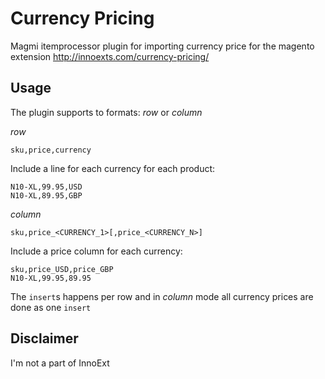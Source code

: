 # Currency Pricing
Magmi itemprocessor plugin for importing currency price for the magento extension http://innoexts.com/currency-pricing/

## Usage

The plugin supports to formats: _row_ or _column_

_row_

    sku,price,currency

Include a line for each currency for each product:

    N10-XL,99.95,USD
    N10-XL,89.95,GBP

_column_

    sku,price_<CURRENCY_1>[,price_<CURRENCY_N>]

Include a price column for each currency:

    sku,price_USD,price_GBP
    N10-XL,99.95,89.95

The `insert`s happens per row and in _column_ mode all currency prices are done as one `insert`

## Disclaimer

I'm not a part of InnoExt
